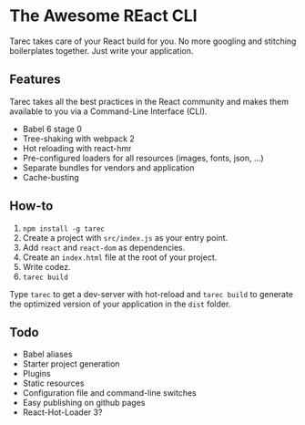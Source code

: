 # The Awesome REact CLI

Tarec takes care of your React build for you. No more googling and stitching boilerplates together. Just write your application.

## Features

Tarec takes all the best practices in the React community and makes them available to you via a Command-Line Interface (CLI).

* Babel 6 stage 0
* Tree-shaking with webpack 2
* Hot reloading with react-hmr
* Pre-configured loaders for all resources (images, fonts, json, ...)
* Separate bundles for vendors and application
* Cache-busting

## How-to

1. `npm install -g tarec`
2. Create a project with `src/index.js` as your entry point.
3. Add `react` and `react-dom` as dependencies.
4. Create an `index.html` file at the root of your project.
5. Write codez.
6. `tarec build`

Type `tarec` to get a dev-server with hot-reload and `tarec build` to generate the optimized version of your application
in the `dist` folder.

## Todo

* Babel aliases
* Starter project generation
* Plugins
* Static resources
* Configuration file and command-line switches
* Easy publishing on github pages
* React-Hot-Loader 3?
